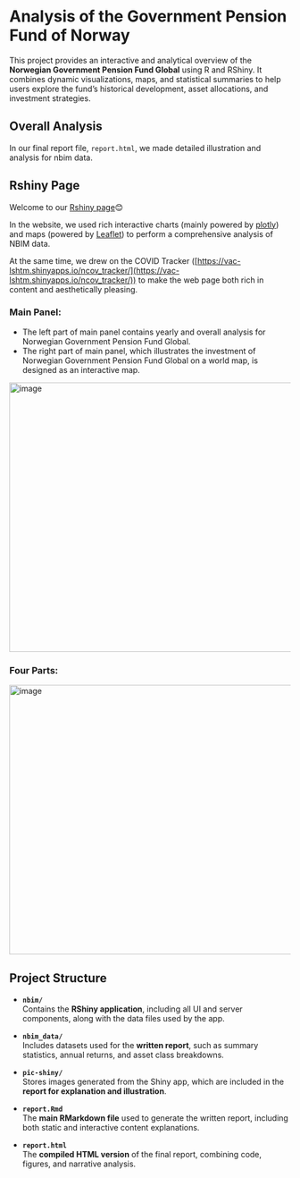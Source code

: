 # Analysis of the Government Pension Fund of Norway

This project provides an interactive and analytical overview of the **Norwegian Government Pension Fund Global** using R and RShiny. It combines dynamic visualizations, maps, and statistical summaries to help users explore the fund’s historical development, asset allocations, and investment strategies.

## Overall Analysis

In our final report file, `report.html`, we made detailed illustration and analysis for nbim data.

## Rshiny Page

Welcome to our [Rshiny page](https://byn1002.shinyapps.io/nbim/)😊

In the website, we used rich interactive charts (mainly powered by [plotly](https://plotly.com/r/)) and maps (powered by [Leaflet](https://rstudio.github.io/leaflet/)) to perform a comprehensive analysis of NBIM data. 

At the same time, we drew on the COVID Tracker ([https://vac-lshtm.shinyapps.io/ncov_tracker/](https://vac-lshtm.shinyapps.io/ncov_tracker/)) to make the web page both rich in content and aesthetically pleasing.

### Main Panel:

- The left part of main panel contains yearly and overall analysis for Norwegian Government Pension Fund Global.
- The right part of main panel, which illustrates the investment of Norwegian Government Pension Fund Global on a world map, is designed as an interactive map.

<img width="877" height="482" alt="image" src="https://github.com/user-attachments/assets/14a5b9b5-923e-40ba-aa4a-b6ab4aaa2305" />

### Four Parts:

<img width="877" height="482" alt="image" src="https://github.com/user-attachments/assets/8885d251-fb15-4898-bfc9-cd77757e7459" />


## Project Structure

- **`nbim/`**  
  Contains the **RShiny application**, including all UI and server components, along with the data files used by the app.

- **`nbim_data/`**  
  Includes datasets used for the **written report**, such as summary statistics, annual returns, and asset class breakdowns.

- **`pic-shiny/`**  
  Stores images generated from the Shiny app, which are included in the **report for explanation and illustration**.

- **`report.Rmd`**  
  The **main RMarkdown file** used to generate the written report, including both static and interactive content explanations.

- **`report.html`**  
  The **compiled HTML version** of the final report, combining code, figures, and narrative analysis.

